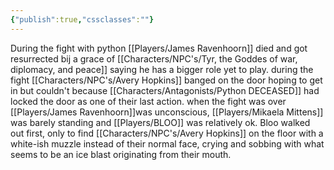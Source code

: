 ```yaml
---
{"publish":true,"cssclasses":""}
---
```



During the fight with python [[Players/James Ravenhoorn]] died and got resurrected bij a grace of [[Characters/NPC's/Tyr, the Goddes of war, diplomacy, and peace]] saying he has a bigger role yet to play. during the fight [[Characters/NPC's/Avery Hopkins]] banged on the door hoping to get in but couldn't because [[Characters/Antagonists/Python DECEASED]] had locked the door as one of their last action. when the fight was over [[Players/James Ravenhoorn]]was unconscious, [[Players/Mikaela Mittens]] was barely standing and [[Players/BLOO]] was relatively ok.
Bloo walked out first, only to find [[Characters/NPC's/Avery Hopkins]] on the floor with a white-ish muzzle instead of their normal face, crying and sobbing with what seems to be an ice blast originating from their mouth.